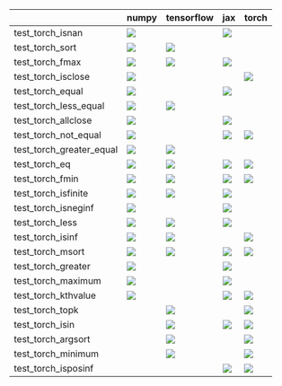 |                          | numpy                                                                                                                                                                  | tensorflow                                                                                                                                                             | jax                                                                                                                                                                    | torch                                                                                                                                                                  |
|:-------------------------|:-----------------------------------------------------------------------------------------------------------------------------------------------------------------------|:-----------------------------------------------------------------------------------------------------------------------------------------------------------------------|:-----------------------------------------------------------------------------------------------------------------------------------------------------------------------|:-----------------------------------------------------------------------------------------------------------------------------------------------------------------------|
| test_torch_isnan         | <a href="https://github.com/unifyai/ivy/actions/runs/3593516391" rel="noopener noreferrer" target="_blank"><img src=https://img.shields.io/badge/-success-success></a> |                                                                                                                                                                        | <a href="https://github.com/unifyai/ivy/actions/runs/3593516391" rel="noopener noreferrer" target="_blank"><img src=https://img.shields.io/badge/-success-success></a> |                                                                                                                                                                        |
| test_torch_sort          | <a href="https://github.com/unifyai/ivy/actions/runs/3593516391" rel="noopener noreferrer" target="_blank"><img src=https://img.shields.io/badge/-success-success></a> | <a href="https://github.com/unifyai/ivy/actions/runs/3593516391" rel="noopener noreferrer" target="_blank"><img src=https://img.shields.io/badge/-success-success></a> |                                                                                                                                                                        |                                                                                                                                                                        |
| test_torch_fmax          | <a href="https://github.com/unifyai/ivy/actions/runs/3593516391" rel="noopener noreferrer" target="_blank"><img src=https://img.shields.io/badge/-success-success></a> | <a href="https://github.com/unifyai/ivy/actions/runs/3593516391" rel="noopener noreferrer" target="_blank"><img src=https://img.shields.io/badge/-success-success></a> | <a href="https://github.com/unifyai/ivy/actions/runs/3593516391" rel="noopener noreferrer" target="_blank"><img src=https://img.shields.io/badge/-success-success></a> |                                                                                                                                                                        |
| test_torch_isclose       | <a href="https://github.com/unifyai/ivy/actions/runs/3602396621" rel="noopener noreferrer" target="_blank"><img src=https://img.shields.io/badge/-failure-red></a>     |                                                                                                                                                                        |                                                                                                                                                                        | <a href="https://github.com/unifyai/ivy/actions/runs/3602396621" rel="noopener noreferrer" target="_blank"><img src=https://img.shields.io/badge/-failure-red></a>     |
| test_torch_equal         | <a href="https://github.com/unifyai/ivy/actions/runs/3593516391" rel="noopener noreferrer" target="_blank"><img src=https://img.shields.io/badge/-success-success></a> |                                                                                                                                                                        | <a href="https://github.com/unifyai/ivy/actions/runs/3593516391" rel="noopener noreferrer" target="_blank"><img src=https://img.shields.io/badge/-success-success></a> |                                                                                                                                                                        |
| test_torch_less_equal    | <a href="https://github.com/unifyai/ivy/actions/runs/3605882870" rel="noopener noreferrer" target="_blank"><img src=https://img.shields.io/badge/-success-success></a> | <a href="https://github.com/unifyai/ivy/actions/runs/3605882870" rel="noopener noreferrer" target="_blank"><img src=https://img.shields.io/badge/-success-success></a> |                                                                                                                                                                        |                                                                                                                                                                        |
| test_torch_allclose      | <a href="https://github.com/unifyai/ivy/actions/runs/3602396621" rel="noopener noreferrer" target="_blank"><img src=https://img.shields.io/badge/-failure-red></a>     |                                                                                                                                                                        | <a href="https://github.com/unifyai/ivy/actions/runs/3602396621" rel="noopener noreferrer" target="_blank"><img src=https://img.shields.io/badge/-success-success></a> |                                                                                                                                                                        |
| test_torch_not_equal     | <a href="https://github.com/unifyai/ivy/actions/runs/3605882870" rel="noopener noreferrer" target="_blank"><img src=https://img.shields.io/badge/-success-success></a> |                                                                                                                                                                        | <a href="https://github.com/unifyai/ivy/actions/runs/3605882870" rel="noopener noreferrer" target="_blank"><img src=https://img.shields.io/badge/-success-success></a> | <a href="https://github.com/unifyai/ivy/actions/runs/3605882870" rel="noopener noreferrer" target="_blank"><img src=https://img.shields.io/badge/-success-success></a> |
| test_torch_greater_equal | <a href="https://github.com/unifyai/ivy/actions/runs/3605882870" rel="noopener noreferrer" target="_blank"><img src=https://img.shields.io/badge/-success-success></a> | <a href="https://github.com/unifyai/ivy/actions/runs/3605882870" rel="noopener noreferrer" target="_blank"><img src=https://img.shields.io/badge/-success-success></a> |                                                                                                                                                                        |                                                                                                                                                                        |
| test_torch_eq            | <a href="https://github.com/unifyai/ivy/actions/runs/3593516391" rel="noopener noreferrer" target="_blank"><img src=https://img.shields.io/badge/-success-success></a> | <a href="https://github.com/unifyai/ivy/actions/runs/3593516391" rel="noopener noreferrer" target="_blank"><img src=https://img.shields.io/badge/-success-success></a> | <a href="https://github.com/unifyai/ivy/actions/runs/3593516391" rel="noopener noreferrer" target="_blank"><img src=https://img.shields.io/badge/-success-success></a> | <a href="https://github.com/unifyai/ivy/actions/runs/3593516391" rel="noopener noreferrer" target="_blank"><img src=https://img.shields.io/badge/-success-success></a> |
| test_torch_fmin          | <a href="https://github.com/unifyai/ivy/actions/runs/3593516391" rel="noopener noreferrer" target="_blank"><img src=https://img.shields.io/badge/-success-success></a> | <a href="https://github.com/unifyai/ivy/actions/runs/3593516391" rel="noopener noreferrer" target="_blank"><img src=https://img.shields.io/badge/-success-success></a> | <a href="https://github.com/unifyai/ivy/actions/runs/3593516391" rel="noopener noreferrer" target="_blank"><img src=https://img.shields.io/badge/-success-success></a> | <a href="https://github.com/unifyai/ivy/actions/runs/3593516391" rel="noopener noreferrer" target="_blank"><img src=https://img.shields.io/badge/-success-success></a> |
| test_torch_isfinite      | <a href="https://github.com/unifyai/ivy/actions/runs/3593516391" rel="noopener noreferrer" target="_blank"><img src=https://img.shields.io/badge/-success-success></a> | <a href="https://github.com/unifyai/ivy/actions/runs/3593516391" rel="noopener noreferrer" target="_blank"><img src=https://img.shields.io/badge/-success-success></a> | <a href="https://github.com/unifyai/ivy/actions/runs/3593516391" rel="noopener noreferrer" target="_blank"><img src=https://img.shields.io/badge/-success-success></a> |                                                                                                                                                                        |
| test_torch_isneginf      | <a href="https://github.com/unifyai/ivy/actions/runs/3593516391" rel="noopener noreferrer" target="_blank"><img src=https://img.shields.io/badge/-success-success></a> |                                                                                                                                                                        | <a href="https://github.com/unifyai/ivy/actions/runs/3593516391" rel="noopener noreferrer" target="_blank"><img src=https://img.shields.io/badge/-success-success></a> |                                                                                                                                                                        |
| test_torch_less          | <a href="https://github.com/unifyai/ivy/actions/runs/3605882870" rel="noopener noreferrer" target="_blank"><img src=https://img.shields.io/badge/-success-success></a> | <a href="https://github.com/unifyai/ivy/actions/runs/3605882870" rel="noopener noreferrer" target="_blank"><img src=https://img.shields.io/badge/-success-success></a> | <a href="https://github.com/unifyai/ivy/actions/runs/3605882870" rel="noopener noreferrer" target="_blank"><img src=https://img.shields.io/badge/-success-success></a> |                                                                                                                                                                        |
| test_torch_isinf         | <a href="https://github.com/unifyai/ivy/actions/runs/3593516391" rel="noopener noreferrer" target="_blank"><img src=https://img.shields.io/badge/-success-success></a> | <a href="https://github.com/unifyai/ivy/actions/runs/3593516391" rel="noopener noreferrer" target="_blank"><img src=https://img.shields.io/badge/-success-success></a> |                                                                                                                                                                        | <a href="https://github.com/unifyai/ivy/actions/runs/3593516391" rel="noopener noreferrer" target="_blank"><img src=https://img.shields.io/badge/-success-success></a> |
| test_torch_msort         | <a href="https://github.com/unifyai/ivy/actions/runs/3593516391" rel="noopener noreferrer" target="_blank"><img src=https://img.shields.io/badge/-success-success></a> | <a href="https://github.com/unifyai/ivy/actions/runs/3593516391" rel="noopener noreferrer" target="_blank"><img src=https://img.shields.io/badge/-success-success></a> | <a href="https://github.com/unifyai/ivy/actions/runs/3593516391" rel="noopener noreferrer" target="_blank"><img src=https://img.shields.io/badge/-success-success></a> | <a href="https://github.com/unifyai/ivy/actions/runs/3593516391" rel="noopener noreferrer" target="_blank"><img src=https://img.shields.io/badge/-success-success></a> |
| test_torch_greater       | <a href="https://github.com/unifyai/ivy/actions/runs/3605882870" rel="noopener noreferrer" target="_blank"><img src=https://img.shields.io/badge/-success-success></a> |                                                                                                                                                                        | <a href="https://github.com/unifyai/ivy/actions/runs/3605882870" rel="noopener noreferrer" target="_blank"><img src=https://img.shields.io/badge/-success-success></a> |                                                                                                                                                                        |
| test_torch_maximum       | <a href="https://github.com/unifyai/ivy/actions/runs/3593516391" rel="noopener noreferrer" target="_blank"><img src=https://img.shields.io/badge/-success-success></a> |                                                                                                                                                                        | <a href="https://github.com/unifyai/ivy/actions/runs/3593516391" rel="noopener noreferrer" target="_blank"><img src=https://img.shields.io/badge/-success-success></a> |                                                                                                                                                                        |
| test_torch_kthvalue      | <a href="https://github.com/unifyai/ivy/actions/runs/3593516391" rel="noopener noreferrer" target="_blank"><img src=https://img.shields.io/badge/-success-success></a> |                                                                                                                                                                        | <a href="https://github.com/unifyai/ivy/actions/runs/3593516391" rel="noopener noreferrer" target="_blank"><img src=https://img.shields.io/badge/-success-success></a> | <a href="https://github.com/unifyai/ivy/actions/runs/3593516391" rel="noopener noreferrer" target="_blank"><img src=https://img.shields.io/badge/-success-success></a> |
| test_torch_topk          |                                                                                                                                                                        | <a href="https://github.com/unifyai/ivy/actions/runs/3593516391" rel="noopener noreferrer" target="_blank"><img src=https://img.shields.io/badge/-success-success></a> |                                                                                                                                                                        | <a href="https://github.com/unifyai/ivy/actions/runs/3593516391" rel="noopener noreferrer" target="_blank"><img src=https://img.shields.io/badge/-failure-red></a>     |
| test_torch_isin          |                                                                                                                                                                        | <a href="https://github.com/unifyai/ivy/actions/runs/3601745811" rel="noopener noreferrer" target="_blank"><img src=https://img.shields.io/badge/-success-success></a> | <a href="https://github.com/unifyai/ivy/actions/runs/3601745811" rel="noopener noreferrer" target="_blank"><img src=https://img.shields.io/badge/-success-success></a> | <a href="https://github.com/unifyai/ivy/actions/runs/3593516391" rel="noopener noreferrer" target="_blank"><img src=https://img.shields.io/badge/-success-success></a> |
| test_torch_argsort       |                                                                                                                                                                        | <a href="https://github.com/unifyai/ivy/actions/runs/3593516391" rel="noopener noreferrer" target="_blank"><img src=https://img.shields.io/badge/-success-success></a> |                                                                                                                                                                        | <a href="https://github.com/unifyai/ivy/actions/runs/3593516391" rel="noopener noreferrer" target="_blank"><img src=https://img.shields.io/badge/-success-success></a> |
| test_torch_minimum       |                                                                                                                                                                        | <a href="https://github.com/unifyai/ivy/actions/runs/3593516391" rel="noopener noreferrer" target="_blank"><img src=https://img.shields.io/badge/-success-success></a> |                                                                                                                                                                        | <a href="https://github.com/unifyai/ivy/actions/runs/3593516391" rel="noopener noreferrer" target="_blank"><img src=https://img.shields.io/badge/-success-success></a> |
| test_torch_isposinf      |                                                                                                                                                                        |                                                                                                                                                                        | <a href="https://github.com/unifyai/ivy/actions/runs/3593516391" rel="noopener noreferrer" target="_blank"><img src=https://img.shields.io/badge/-success-success></a> | <a href="https://github.com/unifyai/ivy/actions/runs/3593516391" rel="noopener noreferrer" target="_blank"><img src=https://img.shields.io/badge/-success-success></a> |
